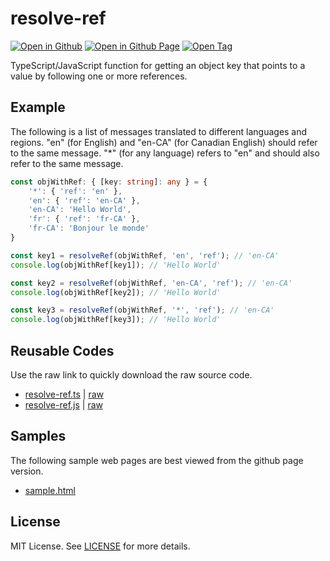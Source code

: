 # resolve-ref

[![Open in Github](https://img.shields.io/badge/Open_in_GitHub-6e5494)](https://github.com/JamesRobertHugginsNgo/resolve-ref)
[![Open in Github Page](https://img.shields.io/badge/Open_in_GitHub%20Page-4078c0)](https://jamesroberthugginsngo.github.io/resolve-ref/)
[![Open Tag](https://img.shields.io/badge/Open_Tag-2.1.0-6cc644)](https://github.com/JamesRobertHugginsNgo/resolve-ref/tree/2.1.0)

TypeScript/JavaScript function for getting an object key that points to a value by following one or more references.

## Example

The following is a list of messages translated to different languages and regions. "en" (for English) and "en-CA" (for Canadian English) should refer to the same message. "*" (for any language) refers to "en" and should also refer to the same message.

``` TypeScript
const objWithRef: { [key: string]: any } = {
	'*': { 'ref': 'en' },
	'en': { 'ref': 'en-CA' },
	'en-CA': 'Hello World',
	'fr': { 'ref': 'fr-CA' },
	'fr-CA': 'Bonjour le monde'
}

const key1 = resolveRef(objWithRef, 'en', 'ref'); // 'en-CA'
console.log(objWithRef[key1]); // 'Hello World'

const key2 = resolveRef(objWithRef, 'en-CA', 'ref'); // 'en-CA'
console.log(objWithRef[key2]); // 'Hello World'

const key3 = resolveRef(objWithRef, '*', 'ref'); // 'en-CA'
console.log(objWithRef[key3]); // 'Hello World'
```

## Reusable Codes

Use the raw link to quickly download the raw source code.

- [resolve-ref.ts](./src/resolve-ref.ts) \| [raw](./src/resolve-ref.ts?raw=1)
- [resolve-ref.js](./dist/resolve-ref.js) \| [raw](./dist/resolve-ref.js?raw=1)

## Samples

The following sample web pages are best viewed from the github page version.

- [sample.html](./sample/sample.html)

## License

MIT License. See [LICENSE](LICENSE) for more details.
